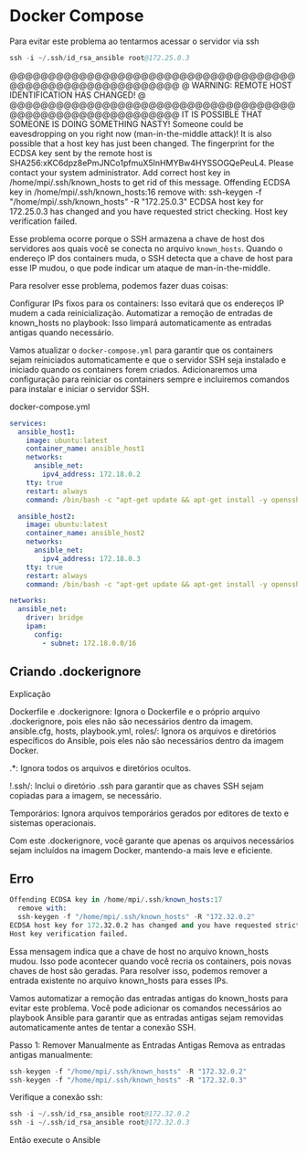 # Docker Compose

Para evitar este problema ao tentarmos acessar o servidor via ssh

```s
ssh -i ~/.ssh/id_rsa_ansible root@172.25.0.3
```

@@@@@@@@@@@@@@@@@@@@@@@@@@@@@@@@@@@@@@@@@@@@@@@@@@@@@@@@@@@
@    WARNING: REMOTE HOST IDENTIFICATION HAS CHANGED!     @
@@@@@@@@@@@@@@@@@@@@@@@@@@@@@@@@@@@@@@@@@@@@@@@@@@@@@@@@@@@
IT IS POSSIBLE THAT SOMEONE IS DOING SOMETHING NASTY!
Someone could be eavesdropping on you right now (man-in-the-middle attack)!
It is also possible that a host key has just been changed.
The fingerprint for the ECDSA key sent by the remote host is
SHA256:xKC6dpz8ePmJNCo1pfmuX5InHMYBw4HYSSOGQePeuL4.
Please contact your system administrator.
Add correct host key in /home/mpi/.ssh/known_hosts to get rid of this message.
Offending ECDSA key in /home/mpi/.ssh/known_hosts:16
  remove with:
  ssh-keygen -f "/home/mpi/.ssh/known_hosts" -R "172.25.0.3"
ECDSA host key for 172.25.0.3 has changed and you have requested strict checking.
Host key verification failed.

Esse problema ocorre porque o SSH armazena a chave de host dos servidores aos quais você 
se conecta no arquivo `known_hosts`. Quando o endereço IP dos containers muda, o SSH detecta 
que a chave de host para esse IP mudou, o que pode indicar um ataque de man-in-the-middle.

Para resolver esse problema, podemos fazer duas coisas:

Configurar IPs fixos para os containers: Isso evitará que os endereços IP mudem a cada reinicialização.
Automatizar a remoção de entradas de known_hosts no playbook: Isso limpará automaticamente as entradas antigas quando necessário.

Vamos atualizar o `docker-compose.yml` para garantir que os containers 
sejam reiniciados automaticamente e que o servidor SSH seja instalado e iniciado quando os containers forem criados.
Adicionaremos uma configuração para reiniciar os containers sempre e incluiremos comandos para instalar e iniciar o servidor SSH.

docker-compose.yml

```yml
services:
  ansible_host1:
    image: ubuntu:latest
    container_name: ansible_host1
    networks:
      ansible_net:
        ipv4_address: 172.18.0.2
    tty: true
    restart: always
    command: /bin/bash -c "apt-get update && apt-get install -y openssh-server && service ssh start && tail -f /dev/null"

  ansible_host2:
    image: ubuntu:latest
    container_name: ansible_host2
    networks:
      ansible_net:
        ipv4_address: 172.18.0.3
    tty: true
    restart: always
    command: /bin/bash -c "apt-get update && apt-get install -y openssh-server && service ssh start && tail -f /dev/null"

networks:
  ansible_net:
    driver: bridge
    ipam:
      config:
        - subnet: 172.18.0.0/16


```


## Criando .dockerignore

Explicação

Dockerfile e .dockerignore: Ignora o Dockerfile e o próprio arquivo .dockerignore, pois eles não são necessários dentro da imagem.
ansible.cfg, hosts, playbook.yml, roles/: Ignora os arquivos e diretórios específicos do Ansible, pois eles não são necessários dentro da imagem Docker.

.*: Ignora todos os arquivos e diretórios ocultos.

!.ssh/: Inclui o diretório .ssh para garantir que as chaves SSH sejam copiadas para a imagem, se necessário.

Temporários: Ignora arquivos temporários gerados por editores de texto e sistemas operacionais.

Com este .dockerignore, você garante que apenas os arquivos necessários sejam incluídos na imagem Docker, mantendo-a mais leve e eficiente.


## Erro 


```s
Offending ECDSA key in /home/mpi/.ssh/known_hosts:17
  remove with:
  ssh-keygen -f "/home/mpi/.ssh/known_hosts" -R "172.32.0.2"
ECDSA host key for 172.32.0.2 has changed and you have requested strict checking.
Host key verification failed.
```

Essa mensagem indica que a chave de host no arquivo known_hosts mudou. Isso pode acontecer quando você recria os containers, pois novas chaves de host são geradas. Para resolver isso, podemos remover a entrada existente no arquivo known_hosts para esses IPs.


Vamos automatizar a remoção das entradas antigas do known_hosts para evitar este problema. Você pode adicionar os comandos necessários ao playbook Ansible para garantir que as entradas antigas sejam removidas automaticamente antes de tentar a conexão SSH.

Passo 1: Remover Manualmente as Entradas Antigas
Remova as entradas antigas manualmente:


```s
ssh-keygen -f "/home/mpi/.ssh/known_hosts" -R "172.32.0.2"
ssh-keygen -f "/home/mpi/.ssh/known_hosts" -R "172.32.0.3"
```

Verifique a conexão ssh:

```s
ssh -i ~/.ssh/id_rsa_ansible root@172.32.0.2
ssh -i ~/.ssh/id_rsa_ansible root@172.32.0.3
```

Então execute o Ansible

```

```
